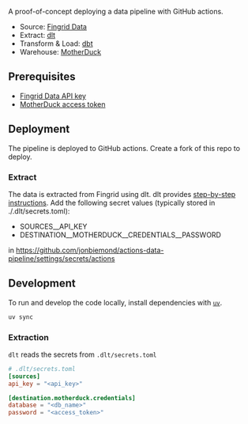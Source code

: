 A proof-of-concept deploying a data pipeline with GitHub actions.

* Source: [Fingrid Data](https://data.fingrid.fi/en)
* Extract: [dlt](https://dlthub.com/)
* Transform & Load: [dbt](https://www.getdbt.com/)
* Warehouse: [MotherDuck](https://www.getdbt.com/)

## Prerequisites

* [Fingrid Data API key](https://data.fingrid.fi/en/instructions)
* [MotherDuck access token](https://motherduck.com/docs/key-tasks/authenticating-and-connecting-to-motherduck/authenticating-to-motherduck/#authentication-using-an-access-token)

## Deployment

The pipeline is deployed to GitHub actions.
Create a fork of this repo to deploy.

### Extract

The data is extracted from Fingrid using dlt.
dlt provides [step-by-step instructions](https://dlthub.com/docs/walkthroughs/deploy-a-pipeline/deploy-with-github-actions).
Add the following secret values (typically stored in ./.dlt/secrets.toml):
- SOURCES__API_KEY
- DESTINATION__MOTHERDUCK__CREDENTIALS__PASSWORD

in https://github.com/jonbiemond/actions-data-pipeline/settings/secrets/actions


## Development

To run and develop the code locally, install dependencies with [`uv`](https://docs.astral.sh/uv/).
```bash
uv sync
```

### Extraction

`dlt` reads the secrets from `.dlt/secrets.toml`

```toml
# .dlt/secrets.toml
[sources]
api_key = "<api_key>"

[destination.motherduck.credentials]
database = "<db_name>"
password = "<access_token>"
```
